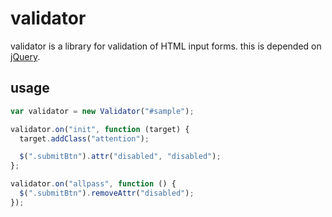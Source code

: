 # validator

validator is a library for validation of HTML input forms.
this is depended on [jQuery](http://jquery.com/).


## usage
```js
var validator = new Validator("#sample");

validator.on("init", function (target) {
  target.addClass("attention");

  $(".submitBtn").attr("disabled", "disabled");
};

validator.on("allpass", function () {
  $(".submitBtn").removeAttr("disabled");
});
```
